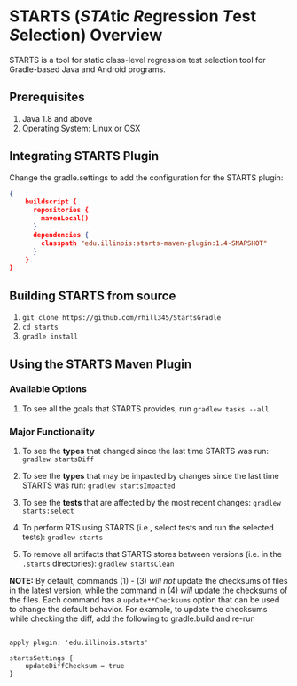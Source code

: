 # STARTS (*STA*tic *R*egression *T*est *S*election) Overview


STARTS is a tool for static class-level regression test selection tool
for Gradle-based Java and Android programs.

## Prerequisites

1. Java 1.8 and above
2. Operating System: Linux or OSX

## Integrating STARTS Plugin

Change the gradle.settings to add the configuration for the STARTS plugin:

```json
{
    buildscript {
      repositories {
        mavenLocal()
      }
      dependencies {
        classpath "edu.illinois:starts-maven-plugin:1.4-SNAPSHOT"
      }
    }
}
```

## Building STARTS from source

1. `git clone https://github.com/rhill345/StartsGradle`
2. `cd starts`
3. `gradle install`

## Using the STARTS Maven Plugin

### Available Options

1. To see all the goals that STARTS provides, run `gradlew tasks --all`

### Major Functionality

1. To see the **types** that changed since the last time STARTS was run:
`gradlew startsDiff`

2. To see the **types** that may be impacted by changes since the last
time STARTS was run: `gradlew startsImpacted`

3. To see the **tests** that are affected by the most recent changes:
`gradlew starts:select`

4. To perform RTS using STARTS (i.e., select tests and run the
selected tests): `gradlew starts`

5. To remove all artifacts that STARTS stores between versions
(i.e. in the `.starts` directories): `gradlew startsClean`

__NOTE:__ By default, commands (1) - (3) *will not* update the
checksums of files in the latest version, while the command in (4)
*will* update the checksums of the files. Each command has a
`update**Checksums` option that can be used to change the default
behavior. For example, to update the checksums while checking the
diff, add the following to gradle.build and re-run

```

apply plugin: 'edu.illinois.starts'

startsSettings {
    updateDiffChecksum = true
}
```
